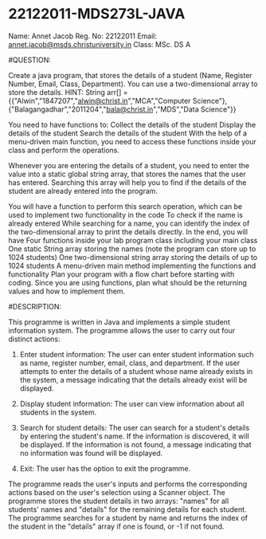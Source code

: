 # 22122011-MDS273L-JAVA

Name: Annet Jacob
Reg. No: 22122011
Email: annet.jacob@msds.christuniversity.in
Class:  MSc. DS A

#QUESTION:

Create a java program, that stores the details of a student (Name, Register Number, Email, Class, Department).
You can use a two-dimensional array to store the details.
HINT: String arr[] = {{"Alwin","1847207","alwin@christ.in","MCA","Computer Science"},{"Balagangadhar","2011204","bala@christ.in","MDS","Data Science"}}

You need to have functions to:
Collect the details of the student
Display the details of the student
Search the details of the student
With the help of a menu-driven main function, you need to access these functions inside your class and perform the operations.

Whenever you are entering the details of a student, you need to enter the value into a static global string array, that stores the names that the user has entered. Searching this array will help you to find if the details of the student are already entered into the program.

You will have a function to perform this search operation, which can be used to implement two functionality in the code
To check if the name is already entered
While searching for a name, you can identify the index of the two-dimensional array to print the details directly.
In the end, you will have
Four functions inside your lab program class including your main class
One static String array storing the names (note the program can store up to 1024 students)
One two-dimensional string array storing the details of up to 1024 students
A menu-driven main method implementing the functions and functionality
Plan your program with a flow chart before starting with coding.
Since you are using functions, plan what should be the returning values and how to implement them.

#DESCRIPTION:

This programme is written in Java and implements a simple student information system. The programme allows the user to carry out four distinct actions:


1. Enter student information: The user can enter student information such as name, register number, email, class, and department. If the user attempts to enter the details of a student whose name already exists in the system, a message indicating that the details already exist will be displayed.


2. Display student information: The user can view information about all students in the system.

3. Search for student details: The user can search for a student's details by entering the student's name. If the information is discovered, it will be displayed. If the information is not found, a message indicating that no information was found will be displayed.

4. Exit: The user has the option to exit the programme.

The programme reads the user's inputs and performs the corresponding actions based on the user's selection using a Scanner object. The programme stores the student details in two arrays: "names" for all students' names and "details" for the remaining details for each student. The programme searches for a student by name and returns the index of the student in the "details" array if one is found, or -1 if not found.


